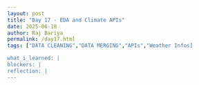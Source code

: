 ```yaml
---
layout: post
title: "Day 17 - EDA and Climate APIs"
date: 2025-06-18
author: Raj Bariya
permalink: /day17.html
tags: ["DATA CLEANING","DATA MERGING","APIs","Weather Infos]

what_i_learned: |
blockers: |
reflection: |
---
```

